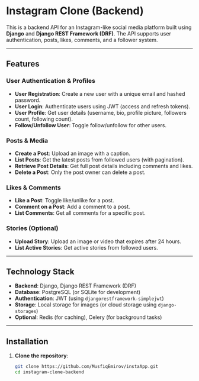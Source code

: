 # Instagram Clone (Backend)

This is a backend API for an Instagram-like social media platform built using **Django** and **Django REST Framework (DRF)**. The API supports user authentication, posts, likes, comments, and a follower system.

---

## Features

### User Authentication & Profiles
- **User Registration**: Create a new user with a unique email and hashed password.
- **User Login**: Authenticate users using JWT (access and refresh tokens).
- **User Profile**: Get user details (username, bio, profile picture, followers count, following count).
- **Follow/Unfollow User**: Toggle follow/unfollow for other users.

### Posts & Media
- **Create a Post**: Upload an image with a caption.
- **List Posts**: Get the latest posts from followed users (with pagination).
- **Retrieve Post Details**: Get full post details including comments and likes.
- **Delete a Post**: Only the post owner can delete a post.

### Likes & Comments
- **Like a Post**: Toggle like/unlike for a post.
- **Comment on a Post**: Add a comment to a post.
- **List Comments**: Get all comments for a specific post.

### Stories (Optional)
- **Upload Story**: Upload an image or video that expires after 24 hours.
- **List Active Stories**: Get active stories from followed users.

---

## Technology Stack

- **Backend**: Django, Django REST Framework (DRF)
- **Database**: PostgreSQL (or SQLite for development)
- **Authentication**: JWT (using `djangorestframework-simplejwt`)
- **Storage**: Local storage for images (or cloud storage using `django-storages`)
- **Optional**: Redis (for caching), Celery (for background tasks)

---

## Installation

1. **Clone the repository**:
   ```bash
   git clone https://github.com/MusfiqEmirov/instaApp.git
   cd instagram-clone-backend